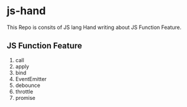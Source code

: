 # js-hand

This Repo is consits of JS lang Hand writing about JS Function Feature.

## JS Function Feature

1. call
2. apply
3. bind
4. EventEmitter
5. debounce
6. throttle
7. promise

